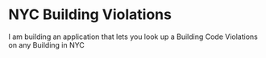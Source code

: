 # NYC Building Violations

I am building an application that lets you look up a Building Code Violations on any Building in NYC

